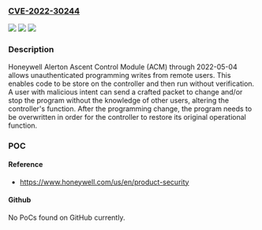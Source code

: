 ### [CVE-2022-30244](https://cve.mitre.org/cgi-bin/cvename.cgi?name=CVE-2022-30244)
![](https://img.shields.io/static/v1?label=Product&message=n%2Fa&color=blue)
![](https://img.shields.io/static/v1?label=Version&message=n%2Fa&color=blue)
![](https://img.shields.io/static/v1?label=Vulnerability&message=n%2Fa&color=brighgreen)

### Description

Honeywell Alerton Ascent Control Module (ACM) through 2022-05-04 allows unauthenticated programming writes from remote users. This enables code to be store on the controller and then run without verification. A user with malicious intent can send a crafted packet to change and/or stop the program without the knowledge of other users, altering the controller's function. After the programming change, the program needs to be overwritten in order for the controller to restore its original operational function.

### POC

#### Reference
- https://www.honeywell.com/us/en/product-security

#### Github
No PoCs found on GitHub currently.

